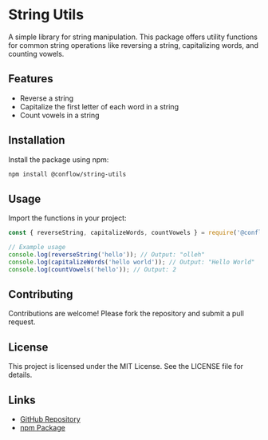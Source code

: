 # String Utils

A simple library for string manipulation. This package offers utility functions for common string operations like reversing a string, capitalizing words, and counting vowels.

## Features
- Reverse a string
- Capitalize the first letter of each word in a string
- Count vowels in a string

## Installation

Install the package using npm:
```bash
npm install @conflow/string-utils

```

## Usage

Import the functions in your project:

```javascript
const { reverseString, capitalizeWords, countVowels } = require('@conflow/string-utils');

// Example usage
console.log(reverseString('hello')); // Output: "olleh"
console.log(capitalizeWords('hello world')); // Output: "Hello World"
console.log(countVowels('hello')); // Output: 2

```

## Contributing

Contributions are welcome! Please fork the repository and submit a pull request.

## License

This project is licensed under the MIT License. See the LICENSE file for details.

## Links

-   [GitHub Repository](https://github.com/mahmud-r-farhan/string-utils)
-   [npm Package](https://www.npmjs.com/package/@conflow/string-utils)